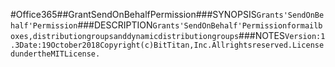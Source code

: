 #Office365##GrantSendOnBehalfPermission###SYNOPSIS```Grants'SendOnBehalf'Permission```###DESCRIPTION```Grants'SendOnBehalf'Permissionformailboxes,distributiongroupsanddynamicdistributiongroups```###NOTES```Version:1.3Date:19October2018Copyright(c)BitTitan,Inc.Allrightsreserved.LicensedundertheMITLicense.```
